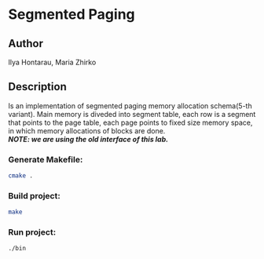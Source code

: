# Segmented Paging
## Author
 Ilya Hontarau, Maria Zhirko
## Description
Is an implementation of segmented paging memory allocation schema(5-th variant). Main memory is diveded into 
segment table, each row is a segment that points to the page table, each page points to fixed size memory space, 
in which memory allocations of blocks are done.\
**_NOTE: we are using the old interface of this lab._**

### Generate Makefile:
```bash
cmake .
```
### Build project:
```bash
make
```

### Run project:
```bash
./bin
```
